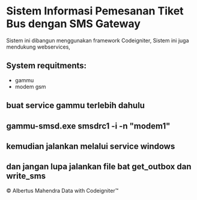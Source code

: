 # Sistem Informasi Pemesanan Tiket Bus dengan SMS Gateway
Sistem ini dibangun menggunakan framework Codeigniter, Sistem ini juga mendukung webservices,

## System requitments:
- gammu
- modem gsm
## buat service gammu terlebih dahulu
## gammu-smsd.exe smsdrc1 -i -n "modem1"
## kemudian jalankan melalui service windows
## dan jangan lupa jalankan file bat get_outbox dan write_sms
© Albertus Mahendra Data with Codeigniter™
